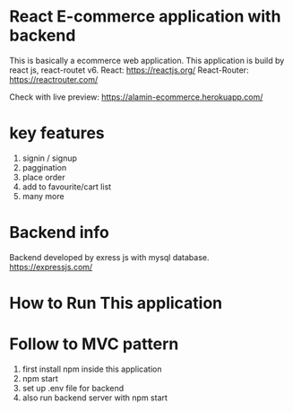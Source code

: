 # React E-commerce application with backend
This is basically a ecommerce web application.
This application is build by react js, react-routet v6.
React: https://reactjs.org/
React-Router: https://reactrouter.com/

Check with live preview: https://alamin-ecommerce.herokuapp.com/

# key features
1) signin / signup
2) paggination
3) place order
4) add to favourite/cart list
5) many more

# Backend info
Backend developed by exress js with mysql database.
https://expressjs.com/

# How to Run This application
# Follow to MVC pattern 
1) first install npm inside this application 
2) npm start
3) set up .env file for backend 
4) also run backend server with npm start


